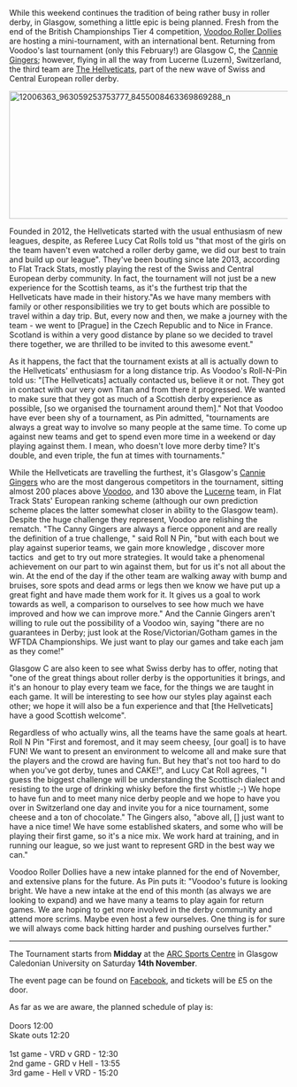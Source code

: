 <html><body><p>While this weekend continues the tradition of being rather busy in roller derby, in Glasgow, something a little epic is being planned. Fresh from the end of the British Championships Tier 4 competition, <a href="https://www.facebook.com/Voodoo-Roller-Dollies-571771319549241/">Voodoo Roller Dollies</a> are hosting a mini-tournament, with an international bent. Returning from Voodoo's last tournament (only this February!) are Glasgow C, the <a href="http://glasgowrollerderby.com/content/cannie-gingers">Cannie Gingers</a>; however, flying in all the way from Lucerne (Luzern), Switzerland, the third team are <a href="http://www.thehellveticats.ch/">The Hellveticats</a>, part of the new wave of Swiss and Central European roller derby.

<a href="https://www.scottishrollerderbyblog.com/2015/11/12/from-lucerne-with-shoves-voodoos-international-tournament-plans/12006363_963059253753777_8455008463369869288_n/" rel="attachment wp-att-4938"><img class="aligncenter size-full wp-image-4938" src="/2015/11/12006363_963059253753777_8455008463369869288_n.jpg" alt="12006363_963059253753777_8455008463369869288_n" width="614" height="231"></a>

Founded in 2012, the Hellveticats started with the usual enthusiasm of new leagues, despite, as Referee Lucy Cat Rolls told us "that most of the girls on the team haven't even watched a roller derby game, we did our best to train and build up our league". They've been bouting since late 2013, according to Flat Track Stats, mostly playing the rest of the Swiss and Central European derby community. In fact, the tournament will not just be a new experience for the Scottish teams, as it's the furthest trip that the Hellveticats have made in their history."As we have many members with family or other responsibilities we try to get bouts which are possible to travel within a day trip. But, every now and then, we make a journey with the team - we went to [Prague] in the Czech Republic and to Nice in France. Scotland is within a very good distance by plane so we decided to travel there together, we are thrilled to be invited to this awesome event."

As it happens, the fact that the tournament exists at all is actually down to the Hellveticats' enthusiasm for a long distance trip. As Voodoo's Roll-N-Pin told us: "[The Hellveticats] actually contacted us, believe it or not. They got in contact with our very own Titan and from there it progressed. We wanted to make sure that they got as much of a Scottish derby experience as possible, [so we organised the tournament around them]." Not that Voodoo have ever been shy of a tournament, as Pin admitted, "tournaments are always a great way to involve so many people at the same time. To come up against new teams and get to spend even more time in a weekend or day playing against them. I mean, who doesn't love more derby time? It's double, and even triple, the fun at times with tournaments."

While the Hellveticats are travelling the furthest, it's Glasgow's <a href="http://flattrackstats.com/teams/45330">Cannie Gingers</a> who are the most dangerous competitors in the tournament, sitting almost 200 places above <a href="http://flattrackstats.com/teams/38908">Voodoo</a>, and 130 above the <a href="http://flattrackstats.com/teams/20691">Lucerne</a> team, in Flat Track Stats' European ranking scheme (although our own prediction scheme places the latter somewhat closer in ability to the Glasgow team). Despite the huge challenge they represent, Voodoo are relishing the rematch. "The Canny Gingers are always a fierce opponent and are really the definition of a true challenge, " said Roll N Pin, "but with each bout we play against superior teams, we gain more knowledge , discover more tactics  and get to try out more strategies. It would take a phenomenal achievement on our part to win against them, but for us it's not all about the win. At the end of the day if the other team are walking away with bump and bruises, sore spots and dead arms or legs then we know we have put up a great fight and have made them work for it. It gives us a goal to work towards as well, a comparison to ourselves to see how much we have improved and how we can improve more." And the Cannie Gingers aren't willing to rule out the possibility of a Voodoo win, saying "there are no guarantees in Derby; just look at the Rose/Victorian/Gotham games in the WFTDA Championships. We just want to play our games and take each jam as they come!"

Glasgow C are also keen to see what Swiss derby has to offer, noting that "one of the great things about roller derby is the opportunities it brings, and it's an honour to play every team we face, for the things we are taught in each game. It will be interesting to see how our styles play against each other; we hope it will also be a fun experience and that [the Hellveticats] have a good Scottish welcome".

Regardless of who actually wins, all the teams have the same goals at heart. Roll N Pin "First and foremost, and it may seem cheesy, [our goal] is to have FUN! We want to present an environment to welcome all and make sure that the players and the crowd are having fun. But hey that's not too hard to do when you've got derby, tunes and CAKE!", and Lucy Cat Roll agrees, "I guess the biggest challenge will be understanding the Scottisch dialect and resisting to the urge of drinking whisky before the first whistle ;-) We hope to have fun and to meet many nice derby people and we hope to have you over in Switzerland one day and invite you for a nice tournament, some cheese and a ton of chocolate." The Gingers also, "above all, [] just want to have a nice time! We have some established skaters, and some who will be playing their first game, so it's a nice mix. We work hard at training, and in running our league, so we just want to represent GRD in the best way we can."

Voodoo Roller Dollies have a new intake planned for the end of November, and extensive plans for the future. As Pin puts it: "Voodoo's future is looking bright. We have a new intake at the end of this month (as always we are looking to expand) and we have many a teams to play again for return games. We are hoping to get more involved in the derby community and attend more scrims. Maybe even host a few ourselves. One thing is for sure we will always come back hitting harder and pushing ourselves further."

</p><hr>

The Tournament starts from <strong>Midday</strong> at the <a href="https://www.google.co.uk/maps/place/ARC:+Health+and+Fitness/@55.8666126,-4.2505074,17z/data=!4m2!3m1!1s0x0:0x3a9426f40d4b58b7">ARC Sports Centre</a> in Glasgow Caledonian University on Saturday <strong>14th November</strong>.

The event page can be found on <a href="https://www.facebook.com/events/908423505918913/">Facebook</a>, and tickets will be £5 on the door.

As far as we are aware, the planned schedule of play is:<br>
<br>
Doors 12:00<br>
Skate outs 12:20<br>
<br>
1st game - VRD v GRD - 12:30<br>
2nd game - GRD v Hell - 13:55<br>
3rd game - Hell v VRD - 15:20<br></body></html>
